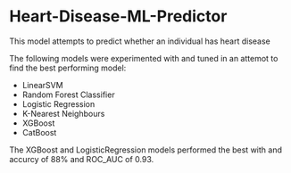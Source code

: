 # Heart-Disease-ML-Predictor
This model attempts to predict whether an individual has heart disease 

The following models were experimented with and tuned in an attemot to find the best performing model:
- LinearSVM
- Random Forest Classifier
- Logistic Regression
- K-Nearest Neighbours
- XGBoost
- CatBoost

The XGBoost and LogisticRegression models performed the best with and accurcy of 88% and ROC_AUC of 0.93.
